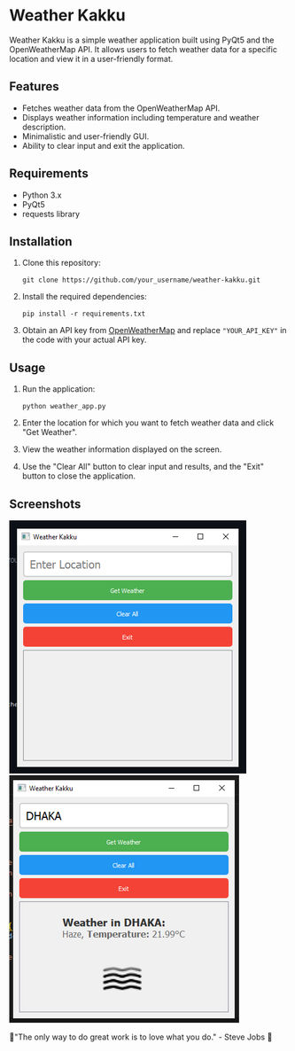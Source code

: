 # Weather Kakku

Weather Kakku is a simple weather application built using PyQt5 and the OpenWeatherMap API. It allows users to fetch weather data for a specific location and view it in a user-friendly format.

## Features

- Fetches weather data from the OpenWeatherMap API.
- Displays weather information including temperature and weather description.
- Minimalistic and user-friendly GUI.
- Ability to clear input and exit the application.

## Requirements

- Python 3.x
- PyQt5
- requests library

## Installation

1. Clone this repository:
   ```
   git clone https://github.com/your_username/weather-kakku.git
   ```

2. Install the required dependencies:
   ```
   pip install -r requirements.txt
   ```

3. Obtain an API key from [OpenWeatherMap](https://openweathermap.org/api) and replace `"YOUR_API_KEY"` in the code with your actual API key.

## Usage

1. Run the application:
   ```
   python weather_app.py
   ```

2. Enter the location for which you want to fetch weather data and click "Get Weather".

3. View the weather information displayed on the screen.

4. Use the "Clear All" button to clear input and results, and the "Exit" button to close the application.


## Screenshots

![Screenshot 1](Screenshot1.png)
![Screenshot 2](Screenshot2.png)


🌟"The only way to do great work is to love what you do." - Steve Jobs 🚀


